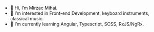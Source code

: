 - 👋 Hi, I’m Mirzac Mihai.
- 👀 I’m interested in Front-end Development, keyboard instruments, classical music.
- 🌱 I’m currently learning Angular, Typescript, SCSS, RxJS/NgRx.

